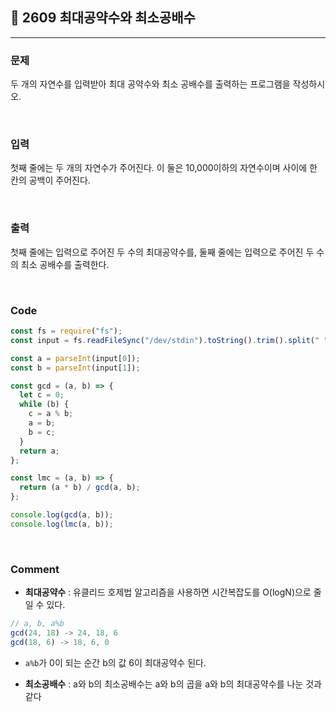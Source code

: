 ## 📮 2609 최대공약수와 최소공배수

---

### 문제

두 개의 자연수를 입력받아 최대 공약수와 최소 공배수를 출력하는 프로그램을 작성하시오.

<br />

### 입력

첫째 줄에는 두 개의 자연수가 주어진다. 이 둘은 10,000이하의 자연수이며 사이에 한 칸의 공백이 주어진다.

<br />

### 출력

첫째 줄에는 입력으로 주어진 두 수의 최대공약수를, 둘째 줄에는 입력으로 주어진 두 수의 최소 공배수를 출력한다.

<br />

### Code

```javascript
const fs = require("fs");
const input = fs.readFileSync("/dev/stdin").toString().trim().split(" ");

const a = parseInt(input[0]);
const b = parseInt(input[1]);

const gcd = (a, b) => {
  let c = 0;
  while (b) {
    c = a % b;
    a = b;
    b = c;
  }
  return a;
};

const lmc = (a, b) => {
  return (a * b) / gcd(a, b);
};

console.log(gcd(a, b));
console.log(lmc(a, b));
```

<br />

### Comment

- **최대공약수** : 유클리드 호제법 알고리즘을 사용하면 시간복잡도를 O(logN)으로 줄일 수 있다.

```javascript
// a, b, a%b
gcd(24, 18) -> 24, 18, 6
gcd(18, 6) -> 18, 6, 0
```

- `a%b`가 0이 되는 순간 b의 값 6이 최대공약수 된다.

* **최소공배수** : a와 b의 최소공배수는 a와 b의 곱을 a와 b의 최대공약수를 나눈 것과 같다

